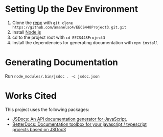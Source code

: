 # Setting Up the Dev Environment

1. Clone the [repo](https://github.com/amanelso4/EECS448Project3.git) with `git clone https://github.com/amanelso4/EECS448Project3.git.git`
1. Install [Node.js](https://nodejs.org/en/)
1. cd to the project root with `cd EECS448Project3`
1. Install the dependencies for generating documentation with `npm install`

# Generating Documentation
Run `node_modules/.bin/jsdoc . -c jsdoc.json`

# Works Cited
This project uses the following packages:
- [JSDocs: An API documentation generator for JavaScript.](https://github.com/jsdoc/jsdoc)
- [BetterDocs: Documentation toolbox for your javascript / typescript projects based on JSDoc3](https://github.com/SoftwareBrothers/better-docs)
